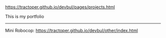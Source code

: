 https://tractoper.github.io/devbul/pages/projects.html

This is my portfolio

--------------------

Mini Robocop:
https://tractoper.github.io/devbul/other/index.html
